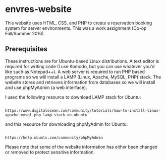 # envres-website
This website uses HTML, CSS, and PHP to create a reservation booking system for server environments. This was a work assignment (Co-op Fall/Summer 2016).

## Prerequisites
These instructions are for Ubuntu-based Linux distributions. A text editor is required for writing code (I use Komodo, but you can use whatever you'd like such as Notepad++). A web server is required to run PHP based programs so we will install a LAMP (Linux, Apache, MySQL, PHP) stack. The website stores and retrieves information from databases so we will install and use phpMyAdmin (a web interface).


I used the following resource to download LAMP stack for Ubuntu:
```

https://www.digitalocean.com/community/tutorials/how-to-install-linux-apache-mysql-php-lamp-stack-on-ubuntu

```

and this resource for downloading phpMyAdmin for Ubuntu:
```

https://help.ubuntu.com/community/phpMyAdmin

```

Please note that some of the website information has either been changed or removed to protect sensitive information.
